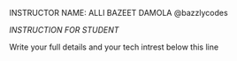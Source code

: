 INSTRUCTOR NAME: ALLI BAZEET DAMOLA @bazzlycodes

*_INSTRUCTION FOR STUDENT_*

Write your full details and your tech intrest below this line
